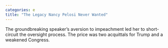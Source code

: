 ```yaml
---
categories: e
title: "The Legacy Nancy Pelosi Never Wanted"
---
```

The groundbreaking speaker’s aversion to impeachment led her to short-circuit the oversight process. The price was two acquittals for Trump and a weakened Congress.